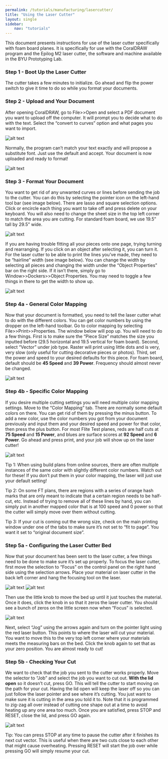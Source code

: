 ```yaml
---
permalink: /tutorials/manufacturing/lasercutter/
title: "Using the Laser Cutter"
layout: single
sidebar:
    nav: "tutorials"
---
```


This document presents instructions for use of the laser cutter specifically with foam board planes. It is specifically for use with the CoralDRAW program and the Epilog M2 laser cutter, the software and machine available in the BYU Prototyping Lab. 

### Step 1 - Boot Up the Laser Cutter

The cutter takes a few minutes to initialize. Go ahead and flip the power switch to give it time to do so while you format your documents.

### Step 2 - Upload and Your Document

After opening CoralDRAW, go to File>>Open and select a PDF document you want to upload off the computer. It will prompt you to decide what to do with the text. Select the “convert to curves” option and what pages you want to import.

![alt text](../figures/Coral_Text_1.JPG)

Normally, the program can’t match your text exactly and will propose a substitute font. Just use the default and accept. Your document is now uploaded and ready to format!

![alt text](../figures/Coral_Text_2.JPG)

### Step 3 - Format Your Document

You want to get rid of any unwanted curves or lines before sending the job to the cutter. You can do this by selecting the pointer icon on the left-hand tool bar (see image below). There are lasso and square selection options. Click or encircle each thing you want to take off and press delete on your keyboard. You will also need to change the sheet size in the top left corner to match the area you are cutting. For standard foam board, we use 19.5” tall by 29.5” wide.

![alt text](../figures/Pointer_Icon_3.jpg)

If you are having trouble fitting all your pieces onto one page, trying turning and rearranging. If you click on an object after selecting it, you can turn it. For the laser cutter to be able to print the lines you’ve made, they need to be “hairline” width (see image below). You can change the width by selecting all pieces and changing the width under the “Object Properties” bar on the right side. If it isn’t there, simply go to Window>>Dockers>>Object Properties. You may need to toggle a few things in there to get the width to show up.

![alt text](../figures/Hairline_4.jpg)

### Step 4a - General Color Mapping

Now that your document is formatted, you need to tell the laser cutter what to do with the different colors. You can get color numbers by using the dropper on the left-hand toolbar. Go to color mapping by selecting File>>Print>>Properties. The window below will pop up. You will need to do a few things. First is to make sure the “Piece Size” matches the size you inputted before (29.5 horizontal and 19.5 vertical for foam board). Second, select “Vector” under job type. Raster will print using little dots and is very, very slow (only useful for cutting decorative pieces or photos). Third, set the power and speed to your desired defaults for this piece. For foam board, default should be **45 Speed** and **39 Power**. Frequency should almost never be changed.

![alt text](../figures/Color_Map_Main_5.JPG)

### Step 4b - Specific Color Mapping

If you desire multiple cutting settings you will need multiple color mapping settings. Move to the “Color Mapping” tab. There are normally some default colors on there. You can get rid of them by pressing the minus button. To add a new color, use the color numbers you got from your document previously and input them and your desired speed and power for that color, then press the plus button. For most Flite Test planes, reds are half cuts at **75 Speed** and **15 Power**, and blues are surface scores at **92 Speed** and **6 Power**. Go ahead and press print, and your job will show up on the laser cutter!

![alt text](../figures/Color_Map_Tab_6.JPG)

Tip 1: When using build plans from online sources, there are often multiple instances of the same color with slightly different color numbers. Watch out for these! If you don’t put them in your color mapping, the laser will just use your default setting!

Tip 2: On some FT plans, there are regions with a series of orange hash marks that are only meant to indicate that a certain region needs to be half-cut, etc. Instead of trying to remove all of these lines by hand, you can simply put in another mapped color that is at 100 speed and 0 power so that the cutter will simply move over them without cutting. 

Tip 3: If your cut is coming out the wrong size, check on the main printing window under one of the tabs to make sure it’s not set to “fit to page”. You want it set to “original document size”.


### Step 5a - Configuring the Laser Cutter Bed

Now that your document has been sent to the laser cutter, a few things need to be done to make sure it’s set up properly. To focus the laser cutter, first move the selection to “Focus” on the control panel on the right hand side using the selection arrows. Place your material on laser cutter in the back left corner and hang the focusing tool on the laser. 

![alt text](../figures/Focus_Selection_7.jpg) ![alt text](../figures/Focus_Tool_8.jpg)

Then use the little knob to move the bed up until it just touches the material. Once it does, click the knob in so that it zeros the laser cutter. You should see a bunch of zeros on the little screen now when “Focus” is selected.

![alt text](../figures/Focusing_9.jpg)

Next, select “Jog” using the arrows again and turn on the pointer light using the red laser button. This points to where the laser will cut your material. You want to move this to the very top left corner where your materials meets the measuring bars on the bed. Click the knob again to set that as your zero position. You are almost ready to cut!

### Step 5b - Checking Your Cut

We want to check that the job you sent to the cutter works properly. Move the selector to “Job” and select the job you want to cut out. **With the lid open** so it doesn’t cut, press GO. This will tell the cutter to start moving on the path for your cut. Having the lid open will keep the laser off so you can just follow the laser pointer and see where it’s cutting. You just want to make sure it is cutting in the area you told it to. Note that it is programmed to zig-zag all over instead of cutting one shape out at a time to avoid heating up any one area too much. Once you are satisfied, press STOP and RESET, close the lid, and press GO again. 

![alt text](../figures/GO_10.jpg)

Tip: You can press STOP at any time to pause the cutter after it finishes its next cut vector. This is useful when there are two cuts close to each other that might cause overheating. Pressing RESET will start the job over while pressing GO will simply resume your cut.
